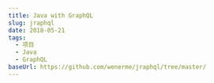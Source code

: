 ```yaml
---
title: Java with GraphQL
slug: jraphql
date: 2018-05-21
tags:
  - 项目
  - Java
  - GraphQL
baseUrl: https://github.com/wenerme/jraphql/tree/master/
---
```


<!--import(https://raw.githubusercontent.com/wenerme/jraphql/master/README.md)-->
